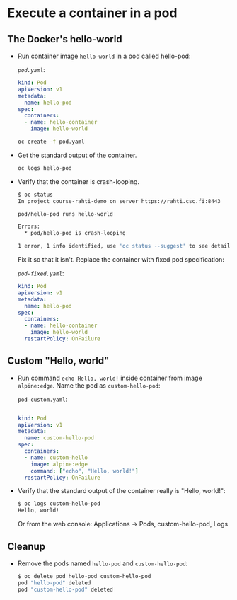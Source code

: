 # Execute a container in a pod

## The Docker's hello-world

* Run container image `hello-world` in a pod called hello-pod:

  *`pod.yaml`*:

  ```yaml
  kind: Pod
  apiVersion: v1
  metadata:
    name: hello-pod
  spec:
    containers:
    - name: hello-container
      image: hello-world
  ```
  ```bash
  oc create -f pod.yaml
  ```
  
* Get the standard output of the container. 

  ```bash
  oc logs hello-pod
  ```

* Verify that the container is crash-looping.
  
  ```bash
  $ oc status
  In project course-rahti-demo on server https://rahti.csc.fi:8443

  pod/hello-pod runs hello-world

  Errors:
    * pod/hello-pod is crash-looping

  1 error, 1 info identified, use 'oc status --suggest' to see details.
  ```

  Fix it so that it isn't. Replace the container with fixed pod specification:

  *`pod-fixed.yaml`*:
  ```yaml
  kind: Pod
  apiVersion: v1
  metadata:
    name: hello-pod
  spec:
    containers:
    - name: hello-container
      image: hello-world
    restartPolicy: OnFailure
  ```

## Custom "Hello, world"

* Run command `echo Hello, world!` inside container from image `alpine:edge`. Name the pod as `custom-hello-pod`:

  `pod-custom.yaml`:
  ```yaml

  kind: Pod
  apiVersion: v1
  metadata:
    name: custom-hello-pod
  spec:
    containers:
    - name: custom-hello
      image: alpine:edge
      command: ["echo", "Hello, world!"]
    restartPolicy: OnFailure
  ```

* Verify that the standard output of the container really is "Hello, world!":

  ```bash
  $ oc logs custom-hello-pod
  Hello, world!
  ```

    Or from the web console: Applications → Pods, custom-hello-pod, Logs
## Cleanup

* Remove the pods named `hello-pod` and `custom-hello-pod`:

  ```bash
  $ oc delete pod hello-pod custom-hello-pod
  pod "hello-pod" deleted
  pod "custom-hello-pod" deleted
  ```
